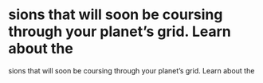 # sions that will soon be coursing through your planet’s grid. Learn about the

sions that will soon be coursing through your planet’s grid. Learn about the